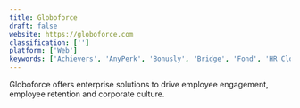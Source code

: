 ```yaml
---
title: Globoforce
draft: false 
website: https://globoforce.com
classification: ['']
platform: ['Web']
keywords: ['Achievers', 'AnyPerk', 'Bonusly', 'Bridge', 'Fond', 'HR Cloud Workmates', 'Hoopla', 'Kudos', 'KudosNow', 'MoWork', 'Motivosity', 'Next Jump', 'Recognize', 'Reward Gateway', 'SuccessFactors Talent Solutions', 'Tap My Back', 'UltiPro', 'Weeting Engage', 'WooBoard', 'Workstars', 'YouEarnedIt', 'talentReef']
---
```

Globoforce offers enterprise solutions to drive employee engagement, employee retention and corporate culture.